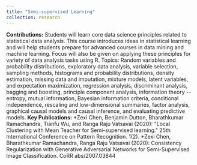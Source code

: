```yaml
---
title: "Semi-supervised Learning"
collection: research
---
```


**Contributions:** Students will learn core data science principles related to statistical data analysis. This course introduces ideas in statistical learning and will help students prepare for advanced courses in data mining and machine learning. Focus will also be given on applying these principles for variety of data analysis tasks using R. Topics: Random variables and probability distributions, exploratory data analysis, variable selection, sampling methods, histograms and probability distributions, density estimation, missing data and imputation, mixture models, latent variables, and expectation maximization, regression analysis, discriminant analysis, bagging and boosting, principle component analysis, information theory -- entropy, mutual information, Bayesian information criteria, conditional independence, rescaling and low-dimensional summaries, factor analysis, graphical causal models and causal inference, and evaluating predictive models.
**Key Publications:**
*Zexi Chen, Benjamin Dutton, Bharathkumar Ramachandra, Tianfu Wu, and Ranga Raju Vatsavai (2020): "Local Clustering with Mean Teacher for Semi-supervised learning." 25th International Conference on Pattern Recognition. 1(2).
*Zexi Chen, Bharathkumar Ramachandra, Ranga Raju Vatsavai (2020): Consistency Regularization with Generative Adversarial Networks for Semi-Supervised Image Classification. CoRR abs/2007.03844
